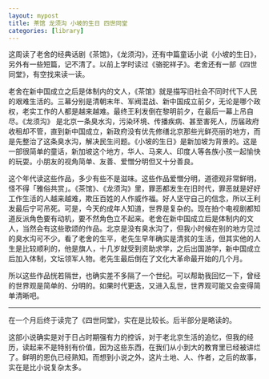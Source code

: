 ```yaml
---
layout: mypost
title: 茶馆 龙须沟 小坡的生日 四世同堂
categories: [library]
---
```


这周读了老舍的经典话剧《茶馆》，《龙须沟》，还有中篇童话小说《小坡的生日》，另外有一些短篇，记不清了。以前上学时读过《骆驼祥子》。老舍还有一部《四世同堂》，有空找来读一读。


老舍在新中国成立之后是体制内的文人，《茶馆》就是描写旧社会不同时代下人民的艰难生活的。三幕分别是清朝末年、军阀混战、新中国成立前夕，无论是哪个政权，老实工作的人都是越来越难。最终王利发倒在黎明前夕，在最后一幕上吊自尽。《龙须沟》 是北京一条臭水沟，污染环境、传播疾病、甚至害死人，历届政府收租却不管，直到新中国成立，新政府没有优先修缮北京那些光鲜亮丽的地方，而是先整治了这条臭水沟，解决民生问题。《小坡的生日》是新加坡为背景的。这是一部很简单的童话，新加坡这个地方，华人、马来人、印度人等各族小孩一起愉快的玩耍。小朋友的视角简单、友善、爱憎分明但又十分善良。

这个年代读这些作品，多少有些不是滋味。这些作品爱憎分明，道德观非常鲜明，怪不得「雅俗共赏」。《茶馆》、《龙须沟》里，罪恶都发生在旧时代，罪恶就是好好工作生活的人越来越难，欺压百姓的人作威作福。好人坚守自己的信念，所以王利发最后宁可吊死。可是，今天的成年人知道，世界是复杂的。现在拍个电视剧都知道反派角色要有动机，要不然角色立不起来。老舍在新中国成立后是体制内的文人，当然会有这些歌颂的作品。北京是没有臭水沟了，但我小时候在别的地方见过的臭水沟可不少。看了老舍的生平，老先生早年确实是清贫的生活，但其实他的人生是比较顺利的，他是旗人，十几岁就受到资助求学，之后出国游学，新中国成立后加入体制，文坛领军人物。老先生最后倒在了文化大革命最开始的几个月。

所以这些作品恍若隔世，也确实差不多隔了一个世纪。可以帮助我回忆一下，曾经的世界观是简单的、分明的。如果时代更迭，又进入乱世，世界观可能又会变得简单清晰吧。

---

在一个月后终于读完了《四世同堂》，实在是比较长。后半部分是略读的。

这部小说确实是对于日占时期强有力的控诉，对于老北京生活的追忆，但我的经历，读起来不是特别有价值，因为这些东西，在我们从小到大的教育里已经被讲烂了。鲜明的恩仇已经熟知。而想到小说之外，这片土地、人、作者，之后的故事，实在是比小说复杂太多。
